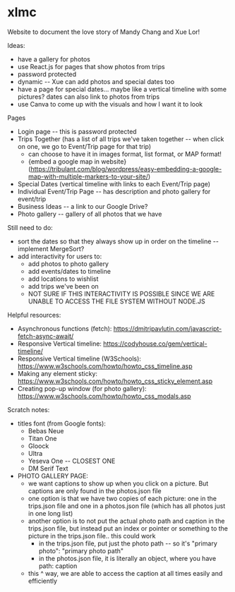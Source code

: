 # xlmc
Website to document the love story of Mandy Chang and Xue Lor!

Ideas:
 - have a gallery for photos
 - use React.js for pages that show photos from trips
 - password protected
 - dynamic -- Xue can add photos and special dates too
 - have a page for special dates... maybe like a vertical timeline with some pictures? dates can also link to photos from trips
 - use Canva to come up with the visuals and how I want it to look

Pages
 - Login page -- this is password protected
 - Trips Together (has a list of all trips we've taken together -- when click on one, we go to Event/Trip page for that trip)
   - can choose to have it in images format, list format, or MAP format!
   - {embed a google map in website}(https://tribulant.com/blog/wordpress/easy-embedding-a-google-map-with-multiple-markers-to-your-site/)
 - Special Dates (vertical timeline with links to each Event/Trip page)
 - Individual Event/Trip Page -- has description and photo gallery for event/trip
 - Business Ideas -- a link to our Google Drive?
 - Photo gallery -- gallery of all photos that we have

Still need to do:
 - sort the dates so that they always show up in order on the timeline -- implement MergeSort?
 - add interactivity for users to:
    - add photos to photo gallery
    - add events/dates to timeline
    - add locations to wishlist
    - add trips we've been on
    - NOT SURE IF THIS INTERACTIVITY IS POSSIBLE SINCE WE ARE UNABLE TO ACCESS THE FILE SYSTEM WITHOUT NODE.JS

Helpful resources:
 - Asynchronous functions (fetch): https://dmitripavlutin.com/javascript-fetch-async-await/
 - Responsive Vertical timeline: https://codyhouse.co/gem/vertical-timeline/
 - Responsive Vertical timeline (W3Schools): https://www.w3schools.com/howto/howto_css_timeline.asp
 - Making any element sticky: https://www.w3schools.com/howto/howto_css_sticky_element.asp
 - Creating pop-up window (for photo gallery): https://www.w3schools.com/howto/howto_css_modals.asp
 
Scratch notes: 
 - titles font (from Google fonts): 
    - Bebas Neue
    - Titan One
    - Gloock
    - Ultra
    - Yeseva One -- CLOSEST ONE 
    - DM Serif Text
 - PHOTO GALLERY PAGE:
   - we want captions to show up when you click on a picture. But captions are only found in the photos.json file
   - one option is that we have two copies of each picture: one in the trips.json file and one in a photos.json file (which has all photos just in one long list)
   - another option is to not put the actual photo path and caption in the trips.json file, but instead put an index or pointer or something to the picture in the trips.json file.. this could work
      - in the trips.json file, put just the photo path -- so it's "primary photo": "primary photo path"
      - in the photos.json file, it is literally an object, where you have path: caption
   - this ^ way, we are able to access the caption at all times easily and efficiently